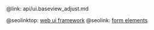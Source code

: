 @link: api/ui.baseview_adjust.md

@seolinktop: [web ui framework](https://webix.com)
@seolink: [form elements](https://webix.com/widget/form/)